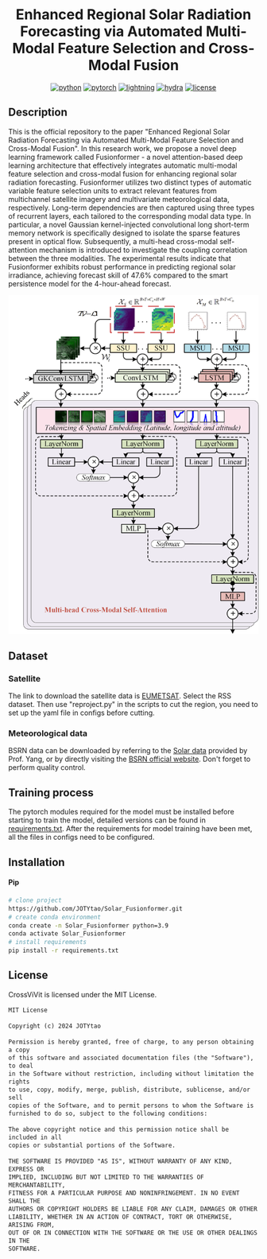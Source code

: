 <div align="center">

# **Enhanced Regional Solar Radiation Forecasting via Automated Multi-Modal Feature Selection and Cross-Modal Fusion**
[![python](https://img.shields.io/badge/-Python_3.8_%7C_3.9_%7C_3.10-blue?logo=python&logoColor=white)](https://github.com/pre-commit/pre-commit)
[![pytorch](https://img.shields.io/badge/PyTorch_1.3+-ee4c2c?logo=pytorch&logoColor=white)](https://pytorch.org/get-started/locally/)
[![lightning](https://img.shields.io/badge/-Lightning_2.0+-792ee5?logo=pytorchlightning&logoColor=white)](https://pytorchlightning.ai/)
[![hydra](https://img.shields.io/badge/Config-Hydra_1.2-89b8cd)](https://hydra.cc/) 
[![license](https://img.shields.io/badge/License-MIT-green.svg?labelColor=gray)](https://github.com/gitbooo/TSF_context_Eumetsat/blob/neurips_2023/README.md#license)
</div>

## Description

This is the official repository to the paper "Enhanced Regional Solar Radiation Forecasting via Automated Multi-Modal Feature Selection and Cross-Modal Fusion". In this research work, we propose a novel deep learning framework called Fusionformer - a novel attention-based deep learning architecture that effectively integrates automatic multi-modal feature selection and cross-modal fusion for enhancing regional solar radiation forecasting. 
Fusionformer utilizes two distinct types of automatic variable feature selection units to extract relevant features from multichannel satellite imagery and multivariate meteorological data, respectively. Long-term dependencies are then captured using three types of recurrent layers, each tailored to the corresponding modal data type. In particular, a novel Gaussian kernel-injected convolutional long short-term memory network is specifically designed to isolate the sparse features present in optical flow. Subsequently, a multi-head cross-modal self-attention mechanism is introduced to investigate the coupling correlation between the three modalities. The experimental results indicate that Fusionformer exhibits robust performance in predicting regional solar irradiance, 
achieving forecast skill of 47.6\% compared to the smart persistence model for the 4-hour-ahead forecast.
<div align="center">
<img src="pictures/framework.png" width="550">
</div>

## Dataset

### Satellite
The link to download the satellite data is [EUMETSAT](https://console.cloud.google.com/marketplace/product/bigquery-public-data/eumetsat-seviri-rss?hl=en-GB&project=triple-shadow-397515). Select the RSS dataset. Then use "reproject.py" in the scripts to cut the region, you need to set up the yaml file in configs before cutting. 

### Meteorological data
BSRN data can be downloaded by referring to the [Solar data](https://github.com/dazhiyang/SolarData) provided by Prof. Yang, or by directly visiting the [BSRN official website](https://bsrn.awi.de/). Don't forget to perform quality control.


## Training process
The pytorch modules required for the model must be installed before starting to train the model, detailed versions can be found in [requirements.txt](requirements.txt). After the requirements for model training have been met, all the files in configs need to be configured.


## Installation

#### Pip
```bash
# clone project
https://github.com/JOTYtao/Solar_Fusionformer.git
# create conda environment
conda create -n Solar_Fusionformer python=3.9
conda activate Solar_Fusionformer
# install requirements
pip install -r requirements.txt
```

## License

CrossViVit is licensed under the MIT License.

```
MIT License

Copyright (c) 2024 JOTYtao

Permission is hereby granted, free of charge, to any person obtaining a copy
of this software and associated documentation files (the "Software"), to deal
in the Software without restriction, including without limitation the rights
to use, copy, modify, merge, publish, distribute, sublicense, and/or sell
copies of the Software, and to permit persons to whom the Software is
furnished to do so, subject to the following conditions:

The above copyright notice and this permission notice shall be included in all
copies or substantial portions of the Software.

THE SOFTWARE IS PROVIDED "AS IS", WITHOUT WARRANTY OF ANY KIND, EXPRESS OR
IMPLIED, INCLUDING BUT NOT LIMITED TO THE WARRANTIES OF MERCHANTABILITY,
FITNESS FOR A PARTICULAR PURPOSE AND NONINFRINGEMENT. IN NO EVENT SHALL THE
AUTHORS OR COPYRIGHT HOLDERS BE LIABLE FOR ANY CLAIM, DAMAGES OR OTHER
LIABILITY, WHETHER IN AN ACTION OF CONTRACT, TORT OR OTHERWISE, ARISING FROM,
OUT OF OR IN CONNECTION WITH THE SOFTWARE OR THE USE OR OTHER DEALINGS IN THE
SOFTWARE.
```
